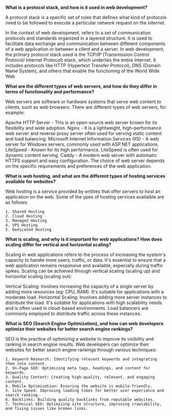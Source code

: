 **What is a protocol stack, and how is it used in web development?**

A protocol stack is a specific set of rules that defines what kind of protocols need to be followed
to execute a perticular network request on the internet. 

In the context of web development, refers to a set of communication protocols and standards organized
in a layered structure. It is used to facilitate data exchange and communication between different
components of a web application or between a client and a server. 
In web development, the primary protocol stack used is the TCP/IP (Transmission Control Protocol/
Internet Protocol) stack, which underlies the entire Internet. It includes protocols like HTTP 
(Hypertext Transfer Protocol), DNS (Domain Name System), and others that enable the functioning of
 the World Wide Web

**What are the different types of web servers, and how do they differ in terms of functionality and performance?**

Web servers are software or hardware systems that serve web content to clients, such as web browsers.
There are different types of web servers, for example:

Apache HTTP Server - This is an open-source web server known for its flexibility and wide adoption.
Nginx -  It is a lightweight, high-performance web server and reverse proxy server often used for
serving static content and load balancing.
Microsoft Internet Information Services (IIS) - A web server for Windows servers, commonly used with
ASP.NET applications.
LiteSpeed - Known for its high performance, LiteSpeed is often used for dynamic content serving.
Caddy - A modern web server with automatic HTTPS support and easy configuration.
The choice of web server depends on the specific requirements and preferences of the web application.
    
**What is web hosting, and what are the different types of hosting services available for websites?**

Web hosting is a service provided by entities that offer servers to host an application on the web.
Some of the ypes of hosting services availaible are as follows:

    1. Shared Hosting
    2. Cloud Hosting
    3. Managed Hosting
    4. VPS Hosting
    5. Dedicated Hosting

**What is scaling, and why is it important for web applications? How does scaling differ for vertical and horizontal scaling?**

Scaling in web applications refers to the process of increasing the system's capacity to handle more
users, traffic, or data. It's essential to ensure that a web application remains responsive and
available, especially during traffic spikes. Scaling can be achieved through vertical scaling
(scaling up) and horizontal scaling (scaling out):

Vertical Scaling: Involves increasing the capacity of a single server by adding more resources (eg:
CPU, RAM). It's suitable for applications with a moderate load.
Horizontal Scaling: Involves adding more server instances to distribute the load. It's suitable for
applications with high scalability needs and is often used in cloud-based environments. Load
balancers are commonly employed to distribute traffic across these instances.

**What is SEO (Search Engine Optimization), and how can web developers optimize their websites for better search engine rankings?**

SEO is the practice of optimizing a website to improve its visibility and ranking in search engine
results. Web developers can optimize their websites for better search engine rankings through various
techniques:

    1. Keyword Research: Identifying relevant keywords and integrating them into content.
    2. On-Page SEO: Optimizing meta tags, headings, and content for keywords.
    3. Quality Content: Creating high-quality, relevant, and engaging content.
    4. Mobile Optimization: Ensuring the website is mobile-friendly.
    5. Site Speed: Improving loading times for better user experience and search ranking.
    6. Backlinks: Building quality backlinks from reputable websites.
    7. Technical SEO: Optimizing site structure, improving crawlability, and fixing issues like broken links.
